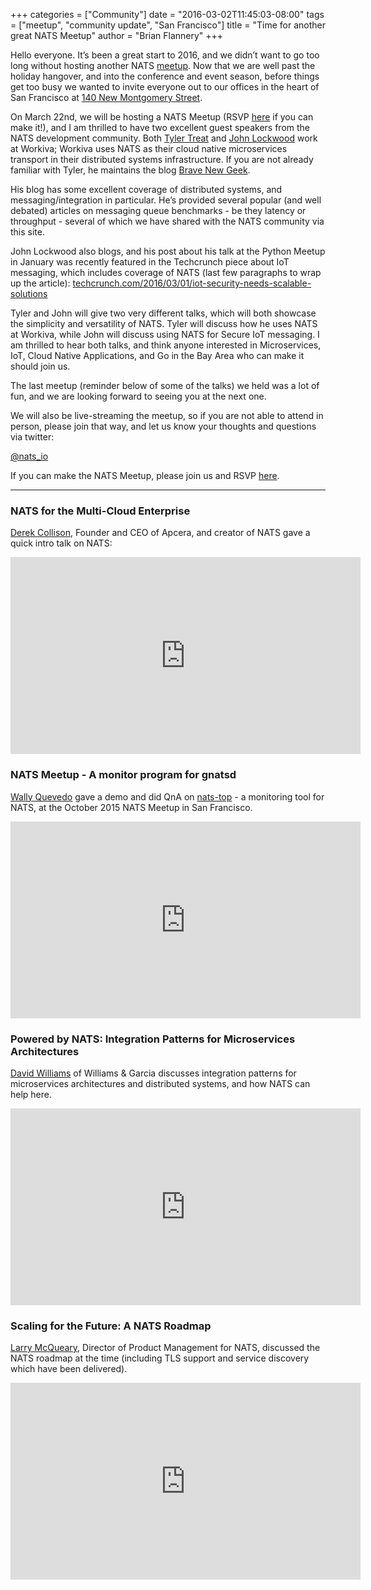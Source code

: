 +++
categories = ["Community"]
date = "2016-03-02T11:45:03-08:00"
tags = ["meetup", "community update", "San Francisco"]
title = "Time for another great NATS Meetup"
author = "Brian Flannery"
+++

Hello everyone. It’s been a great start to 2016, and we didn’t want to go too long without hosting another NATS <a href="http://www.meetup.com/NATS-Cloud-Native-Meetup/events/228039890/" target="_blank">meetup</a>. Now that we are well past the holiday hangover, and into the conference and event season, before things get too busy we wanted to invite everyone out to our offices in the heart of San Francisco at <a href="https://www.google.com/maps/place/Apcera/@37.7867348,-122.4021031,17z/data=!3m1!4b1!4m2!3m1!1s0x8085807ce9d0a281:0x4ab320e35d2052d6" target="_blank">140 New Montgomery Street</a>.

On March 22nd, we will be hosting a NATS Meetup (RSVP <a href="http://www.meetup.com/NATS-Cloud-Native-Meetup/events/228039890/" target="_blank">here</a> if you can make it!), and I am thrilled to have two excellent guest speakers from the NATS development community. Both <a href="https://twitter.com/tyler_treat" target="_blank">Tyler Treat</a> and <a href="https://twitter.com/johnwlockwoodiv" target="_blank">John Lockwood</a> work at Workiva; Workiva uses NATS as their cloud native microservices transport in their distributed systems infrastructure. If you are not already familiar with Tyler, he maintains the blog <a href="http://bravenewgeek.com" target="_blank">Brave New Geek</a>.

His blog has some excellent coverage of distributed systems, and messaging/integration in particular. He’s provided several popular (and well debated) articles on messaging queue benchmarks - be they latency or throughput - several of which we have shared with the NATS community via this site.

John Lockwood also blogs, and his post about his talk at the Python Meetup in January was recently featured in the Techcrunch piece about IoT messaging, which includes coverage of NATS (last few paragraphs to wrap up the article): <a href="http://techcrunch.com/2016/03/01/iot-security-needs-scalable-solutions/" target="_blank">techcrunch.com/2016/03/01/iot-security-needs-scalable-solutions</a>

Tyler and John will give two very different talks, which will both showcase the simplicity and versatility of NATS. Tyler will discuss how he uses NATS at Workiva, while John will discuss using NATS for Secure IoT messaging. I am thrilled to hear both talks, and think anyone interested in Microservices, IoT, Cloud Native Applications, and Go in the Bay Area who can make it should join us.

The last meetup (reminder below of some of the talks) we held was a lot of fun, and we are looking forward to seeing you at the next one.

We will also be live-streaming the meetup, so if you are not able to attend in person, please join that way, and let us know your thoughts and questions via twitter:

<a href="https://twitter.com/nats_io" target="_blank">@nats_io</a>

If you can make the NATS Meetup, please join us and RSVP <a href="http://www.meetup.com/NATS-Cloud-Native-Meetup/events/228039890/" target="_blank">here</a>.

<hr>

### NATS for the Multi-Cloud Enterprise
<a href="https://twitter.com/derekcollison" target="_blank">Derek Collison</a>, Founder and CEO of Apcera, and creator of NATS gave a quick intro talk on NATS:

<div class="embed-responsive embed-responsive-16by9">
  <iframe width="560" height="315" src="https://www.youtube.com/embed/TYww4yYpL34" frameborder="0" allowfullscreen></iframe>
</div>

### NATS Meetup - A monitor program for gnatsd
<a href="https://twitter.com/wallyqs" target="_blank">Wally Quevedo</a> gave a demo and did QnA on <a href="https://github.com/nats-io/nats-top" target="_blank">nats-top</a> - a monitoring tool for NATS, at the October 2015 NATS Meetup in San Francisco.

<div class="embed-responsive embed-responsive-16by9">
  <iframe width="560" height="315" src="https://www.youtube.com/embed/5TkA9OJbTv4" frameborder="0" allowfullscreen></iframe>
</div>

### Powered by NATS: Integration Patterns for Microservices Architectures
<a href="https://twitter.com/DavWilliams" target="_blank">David Williams</a> of Williams & Garcia discusses integration patterns for microservices architectures and distributed systems, and how NATS can help here.

<div class="embed-responsive embed-responsive-16by9">
  <iframe width="560" height="315" src="https://www.youtube.com/embed/f5gZdK8ir4M?list=PLCafzSCWOqrJhOBt8lPgd_7XpO8dm5uGF" frameborder="0" allowfullscreen></iframe>
</div>

### Scaling for the Future: A NATS Roadmap
<a href="https://twitter.com/mcqueary" target="_blank">Larry McQueary</a>, Director of Product Management for NATS, discussed the NATS roadmap at the time (including TLS support and service discovery which have been delivered).

<div class="embed-responsive embed-responsive-16by9">
  <iframe width="560" height="315" src="https://www.youtube.com/embed/jxpYszUi8JQ?list=PLCafzSCWOqrJhOBt8lPgd_7XpO8dm5uGF" frameborder="0" allowfullscreen></iframe>
</div>
